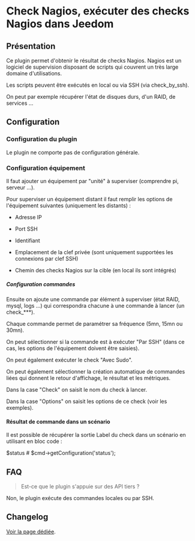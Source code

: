 # Check Nagios, exécuter des checks Nagios dans Jeedom

## Présentation

Ce plugin permet d'obtenir le résultat de checks Nagios. Nagios est un logiciel de supervision disposant de scripts qui couvrent un très large domaine d'utilisations.

Les scripts peuvent être exécutés en local ou via SSH (via check_by_ssh).

On peut par exemple récupérer l'état de disques durs, d'un RAID, de services ...

## Configuration

### Configuration du plugin

Le plugin ne comporte pas de configuration générale.

### Configuration équipement

Il faut ajouter un équipement par "unité" à superviser (comprendre pi, serveur ...).

Pour superviser un équipement distant il faut remplir les options de l'équipement suivantes (uniquement les distants) :

* Adresse IP

* Port SSH

* Identifiant

* Emplacement de la clef privée (sont uniquement supportées les connexions par clef SSH)

* Chemin des checks Nagios sur la cible (en local ils sont intégrés)

##### Configuration commandes

Ensuite on ajoute une commande par élément à superviser (état RAID, mysql, logs ...) qui correspondra chacune à une commande à lancer (un check_***).

Chaque commande permet de paramétrer sa fréquence (5mn, 15mn ou 30mn).

On peut sélectionner si la commande est à exécuter "Par SSH" (dans ce cas, les options de l'équipement doivent être saisies).

On peut également exécuter le check "Avec Sudo".

On peut également sélectionner la création automatique de commandes liées qui donnent le retour d'affichage, le résultat et les métriques.

Dans la case "Check" on saisit le nom du check à lancer.

Dans la case "Options" on saisit les options de ce check (voir les exemples).

#### Résultat de commande dans un scénario

Il est possible de récupérer la sortie Label du check dans un scénario en utilisant en bloc code :

$status # $cmd->getConfiguration('status');

## FAQ

> Est-ce que le plugin s'appuie sur des API tiers ?

Non, le plugin exécute des commandes locales ou par SSH.

## Changelog

[Voir la page dédiée](changelog.md).
